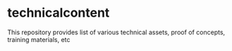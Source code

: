 # technicalcontent
This repository provides list of various technical assets, proof of concepts, training materials, etc
